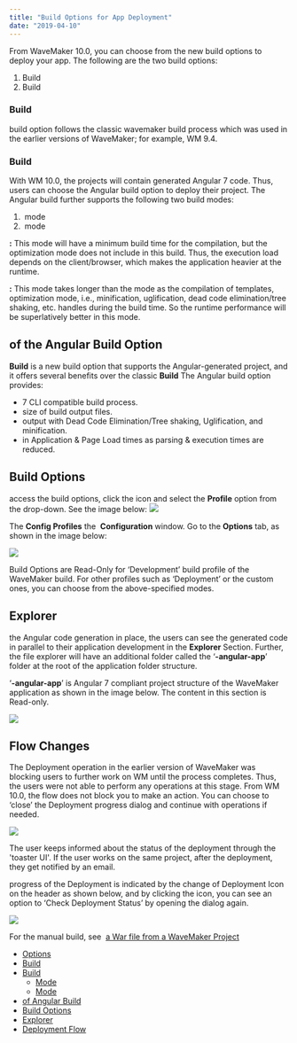 ```yaml
---
title: "Build Options for App Deployment"
date: "2019-04-10"
---
```


From WaveMaker 10.0, you can choose from the new build options to deploy your app. The following are the two build options:

1. Build
2. Build

### Build

build option follows the classic wavemaker build process which was used in the earlier versions of WaveMaker; for example, WM 9.4.

### Build

With WM 10.0, the projects will contain generated Angular 7 code. Thus, users can choose the Angular build option to deploy their project. The Angular build further supports the following two build modes:

1.  mode
2.  mode

**:** This mode will have a minimum build time for the compilation, but the optimization mode does not include in this build. Thus, the execution load depends on the client/browser, which makes the application heavier at the runtime.

**:** This mode takes longer than the mode as the compilation of templates, optimization mode, i.e., minification, uglification, dead code elimination/tree shaking, etc. handles during the build time. So the runtime performance will be superlatively better in this mode.

## of the Angular Build Option

**Build** is a new build option that supports the Angular-generated project, and it offers several benefits over the classic **Build** The Angular build option provides:

- 7 CLI compatible build process.
- size of build output files.
- output with Dead Code Elimination/Tree shaking, Uglification, and minification.
- in Application & Page Load times as parsing & execution times are reduced.

## Build Options

access the build options, click the icon and select the **Profile** option from the drop-down. See the image below: [![](https://www.wavemaker.com../assets/Config-profile.png)](https://www.wavemaker.com../assets/Config-profile.png)

The **Config Profiles** the  **Configuration** window. Go to the **Options** tab, as shown in the image below:

[![](https://www.wavemaker.com../assets/Locate-build-options.png)](https://www.wavemaker.com../assets/Locate-build-options.png)

Build Options are Read-Only for ‘Development’ build profile of the WaveMaker build. For other profiles such as ‘Deployment’ or the custom ones, you can choose from the above-specified modes.

## Explorer

the Angular code generation in place, the users can see the generated code in parallel to their application development in the **Explorer** Section. Further, the file explorer will have an additional folder called the ‘**\-angular-app**’ folder at the root of the application folder structure.

‘**\-angular-app**’ is Angular 7 compliant project structure of the WaveMaker application as shown in the image below. The content in this section is Read-only.

[![](https://www.wavemaker.com../assets/Build-start.png)](https://www.wavemaker.com../assets/Build-start.png)

## Flow Changes

The Deployment operation in the earlier version of WaveMaker was blocking users to further work on WM until the process completes. Thus, the users were not able to perform any operations at this stage. From WM 10.0, the flow does not block you to make an action. You can choose to ‘close’ the Deployment progress dialog and continue with operations if needed.

[![](https://www.wavemaker.com../assets/Deployment-flow-changes.png)](https://www.wavemaker.com../assets/Deployment-flow-changes.png)

The user keeps informed about the status of the deployment through the 'toaster UI'. If the user works on the same project, after the deployment, they get notified by an email.

progress of the Deployment is indicated by the change of Deployment Icon on the header as shown below, and by clicking the icon, you can see an option to ‘Check Deployment Status’ by opening the dialog again.

[![](https://www.wavemaker.com../assets/Check-deployment-status-Click-e1554896395542.png)](https://www.wavemaker.com../assets/Check-deployment-status-Click-e1554896395542.png)

For the manual build, see  [a War file from a WaveMaker Project](/learn/app-development/deployment/building-war-wavemaker-project/)

- [Options](#build-options)
- [Build](#wavemaker-build)
- [Build](#angular-build)
    - [Mode](#development-mode)
    - [Mode](#production-mode)
- [of Angular Build](#advantages-of-angular-build)
- [Build Options](#locate-build-options)
- [Explorer](#file-explorer)
- [Deployment Flow](#deployment-flow)
